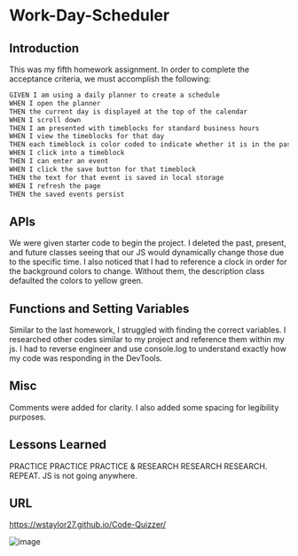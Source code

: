 # Work-Day-Scheduler

## Introduction

This was my fifth homework assignment. In order to complete the acceptance criteria, we must accomplish the following:

```md
GIVEN I am using a daily planner to create a schedule
WHEN I open the planner
THEN the current day is displayed at the top of the calendar
WHEN I scroll down
THEN I am presented with timeblocks for standard business hours
WHEN I view the timeblocks for that day
THEN each timeblock is color coded to indicate whether it is in the past, present, or future
WHEN I click into a timeblock
THEN I can enter an event
WHEN I click the save button for that timeblock
THEN the text for that event is saved in local storage
WHEN I refresh the page
THEN the saved events persist
```

## APIs

We were given starter code to begin the project. I deleted the past, present, and future classes seeing that our JS would dynamically change those due to the specific time. I also noticed that I had to reference a clock in order for the background colors to change. Without them, the description class defaulted the colors to yellow green.

## Functions and Setting Variables
 
Similar to the last homework, I struggled with finding the correct variables. I researched other codes similar to my project and reference them within my js. I had to reverse engineer and use console.log to understand exactly how my code was responding in the DevTools.


## Misc
  
Comments were added for clarity. I also added some spacing for legibility purposes.

## Lessons Learned

PRACTICE PRACTICE PRACTICE & RESEARCH RESEARCH RESEARCH. REPEAT. JS is not going anywhere.

## URL

https://wstaylor27.github.io/Code-Quizzer/

![image](https://user-images.githubusercontent.com/54382901/131600010-af4652d0-ec15-429e-b219-af48258e9428.png)
